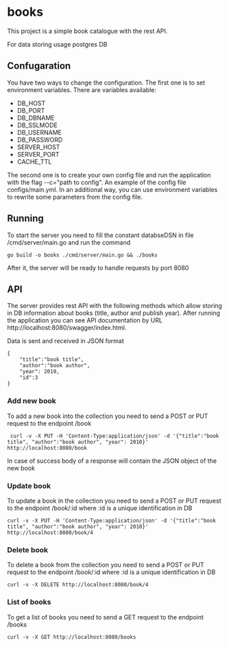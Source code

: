 # books
This project is a simple book catalogue with the rest API.

For data storing usage postgres DB

## Confugaration
You have two ways to change the configuration.
The first one is to set environment variables.
There are variables available:
- DB_HOST
- DB_PORT
- DB_DBNAME
- DB_SSLMODE
- DB_USERNAME
- DB_PASSWORD
- SERVER_HOST
- SERVER_PORT
- CACHE_TTL

The second one is to create your own config file and run the application with the flag --c="path to config". An example of the config file configs/main.yml.
In an additional way, you can use environment variables to rewrite some parameters from the config file.


## Running
To start the server you need to fill the constant databseDSN in file /cmd/server/main.go and run the command
~~~~
go build -o books ./cmd/server/main.go && ./books
~~~~
After it, the server will be ready to handle requests  by port 8080

## API
The server provides rest API with the following methods which allow storing in DB information about books (title, author and publish year). 
After running the application you can see API documentation by URL  http://localhost:8080/swagger/index.html.

Data is sent and received in JSON format
~~~~
{
    "title":"book title",
    "author":"book author",
    "year": 2010,
    "id":3
}
~~~~

### Add new book
To add a new book into the collection you need to send a POST or PUT request to the  endpoint /book
~~~~
 curl -v -X PUT -H 'Content-Type:application/json' -d '{"title":"book title", "author":"book author", "year": 2010}' http://localhost:8080/book
~~~~
In case of success body of a response will contain the JSON object of the new book

### Update book
To update a book in the collection you need to send a POST or PUT request to the endpoint /book/:id where :id is a unique identification in DB
 ~~~~
 curl -v -X PUT -H 'Content-Type:application/json' -d '{"title":"book title", "author":"book author", "year": 2010}' http://localhost:8080/book/4
~~~~

### Delete book
To delete a book from the collection you need to send a POST or PUT request to the endpoint /book/:id where :id is a unique identification in DB
 ~~~~
 curl -v -X DELETE http://localhost:8080/book/4
~~~~

### List of books
To get a list of  books you need to send a GET request to the endpoint /books 
 ~~~~
 curl -v -X GET http://localhost:8080/books
~~~~